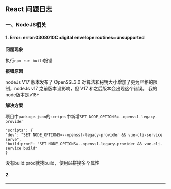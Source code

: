 ## React 问题日志

### 一、NodeJS相关

#### 1. Error: error:0308010C:digital envelope routines::unsupported

**问题现象**

执行`npm run build`报错

**报错原因**

nodeJs V17 版本发布了 OpenSSL3.0 对算法和秘钥大小增加了更为严格的限制，nodeJs v17 之前版本没影响，但 V17 和之后版本会出现这个错误。 我的node版本是v18+

**解决方案**

项目中`package.json`的`scripts`中新增`SET NODE_OPTIONS=--openssl-legacy-provider`

```
"scripts": {
"dev": "SET NODE_OPTIONS=--openssl-legacy-provider && vue-cli-service serve",
"build:prod": "SET NODE_OPTIONS=--openssl-legacy-provider && vue-cli-service build"
}
```

没有build:prod就找build，使用`&&`拼接多个属性



#### 

#### 2. 





---





